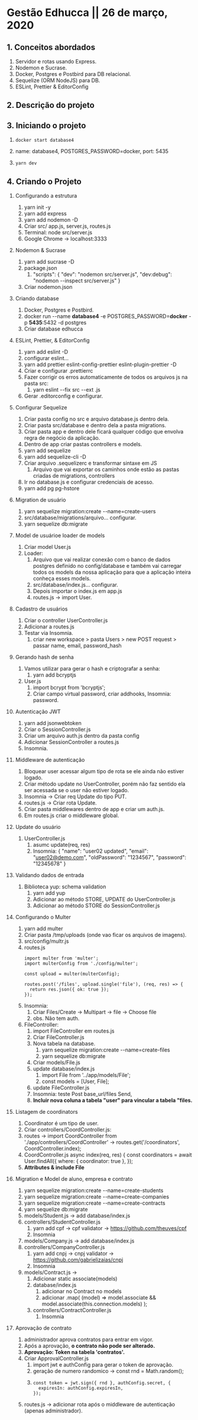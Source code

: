 # Gestão Edhucca || 26 de março, 2020

##  1.  Conceitos abordados

1.  Servidor e rotas usando Express.
2.  Nodemon e Sucrase.
3.  Docker, Postgres e Postbird para DB relacional.
4.  Sequelize (ORM NodeJS) para DB.
5.  ESLint, Prettier & EditorConfig

##  2.  Descrição do projeto

##  3.  Iniciando o projeto

1.  ```docker start database4```
2.  name: database4, POSTGRES_PASSWORD=docker, port: 5435

2.  ```yarn dev```

##  4.  Criando o Projeto

1.  Configurando a estrutura
    1.  yarn init -y
    2.  yarn add express
    3.  yarn add nodemon -D
    4.  Criar src/ app.js, server.js, routes.js
    5.  Terminal: node src/server.js
    6.  Google Chrome -> localhost:3333

2.  Nodemon & Sucrase
    1.  yarn add sucrase -D
    2.  package.json
        1.  "scripts": {
              "dev": "nodemon src/server.js",
              "dev:debug": "nodemon --inspect src/server.js"
            }
    3.  Criar nodemon.json

3.  Criando database
    1.  Docker, Postgres e Postbird.
    2.  docker run --name **database4** -e POSTGRES_PASSWORD=**docker** -p **5435**:5432 -d postgres
    3.  Criar database edhucca

4.  ESLint, Prettier, & EditorConfig
    1.  yarn add eslint -D
    2.  configurar eslint...
    3.  yarn add prettier eslint-config-prettier eslint-plugin-prettier -D
    4.  Criar e configurar .prettierrc
    5.  Fazer corrigir os erros automaticamente de todos os arquivos js na pasta src:
        1.  yarn eslint --fix src --ext .js
    6.  Gerar .editorconfig e configurar.

5.  Configurar Sequelize
    1.  Criar pasta config no src e arquivo database.js dentro dela.
    2.  Criar pasta src/database e dentro dela a pasta migrations.
    3.  Criar pasta app e dentro dele ficará qualquer código que envolva regra de negócio da aplicação.
    4.  Dentro de app criar pastas controllers e models.
    5.  yarn add sequelize
    6.  yarn add sequelize-cli -D
    7.  Criar arquivo .sequelizerc e transformar sintaxe em JS
        1.  Arquivo que vai exportar os caminhos onde estão as pastas criadas de migrations, controllers
    8.  Ir no database.js e configurar credenciais de acesso.
    9.  yarn add pg pg-hstore

6.  Migration de usuário
    1.  yarn sequelize migration:create --name=create-users
    2.  src/database/migrations/arquivo... configurar.
    3.  yarn sequelize db:migrate

7.  Model de usuárioe loader de models
    1.  Criar model User.js
    2.  Loader:
        1.  Arquivo que vai realizar conexão com o banco de dados postgres definido no config/database e também vai carregar todos os models da nossa aplicação para que a aplicação inteira conheça esses models.
        2.  src/database/index.js... configurar.
        3.  Depois importar o index.js em app.js
        4.  routes.js -> import User.

8.  Cadastro de usuários
    1.  Criar o controller UserController.js
    2.  Adicionar a routes.js
    3.  Testar via Insomnia.
        1.   criar new workspace > pasta Users > new POST request > passar name, email, password_hash

9.  Gerando hash de senha
    1.  Vamos utilizar para gerar o hash e criptografar a senha:
        1.  yarn add bcryptjs
    2.  User.js
        1.  import bcrypt from 'bcryptjs';
        2.  Criar campo virtual password, criar addhooks, Insomnia: password.

10. Autenticação JWT
    1.  yarn add jsonwebtoken
    2.  Criar o SessionController.js
    3.  Criar um arquivo auth.js dentro da pasta config
    4.  Adicionar SessionController a routes.js
    5.  Insomnia.

11. Middleware de autenticação
    1.  Bloquear user acessar algum tipo de rota se ele ainda não estiver logado.
    2.  Criar método update no UserController, porém não faz sentido ela ser acessada se o user não estiver logado.
    3.  Insomnia -> Criar req Update do tipo PUT.
    4.  routes.js -> Criar rota Update.
    5.  Criar pasta middlewares dentro de app e criar um auth.js.
    6.  Em routes.js criar o middleware global.

12. Update do usuário
    1.  UserController.js
        1.  asumc update(req, res)
        2.  Insomnia:
            {
              "name": "user02 updated",
              "email": "user02@demo.com",
              "oldPassword": "1234567",
              "password": "12345678"
            }

13. Validando dados de entrada
    1.  Biblioteca yup: schema validation
        1.  yarn add yup
        2.  Adicionar ao método STORE, UPDATE do UserController.js
        3.  Adicionar ao método STORE do SessionController.js

14. Configurando o Multer
    1.  yarn add multer
    2.  Criar pasta /tmp/uploads (onde vao ficar os arquivos de imagens).
    3.  src/config/multr.js
    4.  routes.js
        ```
        import multer from 'multer';
        import multerConfig from './config/multer';

        const upload = multer(multerConfig);

        routes.post('/files', upload.single('file'), (req, res) => {
          return res.json({ ok: true });
        });
        ```
    5.  Insomnia:
        1.  Criar Files/Create -> Multipart -> file -> Choose file
        2.  obs. Não tem auth.
    6.  FileController:
        1.  import FileController em routes.js
        2.  Criar FileController.js
        3.  Nova tabela na database.
            1.  yarn sequelize migration:create --name=create-files
            2.  yarn sequelize db:migrate
        4.  Criar models/File.js
        5.  update database/index.js
            1.  import File from '../app/models/File';
            2.  const models = [User, File];
        6.  update FileController.js
        7.  Insomnia: teste Post base_url/files Send,
        8.  **Incluir nova coluna a tabela "user" para vincular a tabela "files.**

16. Listagem de coordinators
    1.  Coordinator é um tipo de user.
    2.  Criar controllers/CoordController.js:
    3.  routes -> import CoordController from './app/controllers/CoordController' -> routes.get('/coordinators', CoordController.index);
    4.  CoordController.js
        async index(req, res) {
          const coordinators = await User.findAll({
            where: { coordinator: true },
          });
    5.  **Attributes & include File**

17. Migration e Model de aluno, empresa e contrato
    1.  yarn sequelize migration:create --name=create-students
    2.  yarn sequelize migration:create --name=create-companies
    3.  yarn sequelize migration:create --name=create-contracts
    4.  yarn sequelize db:migrate
    5.  models/Student.js -> add database/index.js
    6.  controllers/StudentController.js
        1.  yarn add cpf -> cpf validator -> https://github.com/theuves/cpf
        2.  Insomnia
    7.  models/Company.js -> add database/index.js
    8.  controllers/CompanyController.js
        1.  yarn add cnpj -> cnpj validator -> https://github.com/gabrielizaias/cnpj
        2.  Insomnia
    9.  models/Contract.js ->
        1.  Adicionar  static associate(models)
        2.  database/index.js
            1.  adicionar no Contract no models
            2.  adicionar .map(
                  (model) => model.associate && model.associate(this.connection.models)
                );
        3.  controllers/ContractController.js
            1.  Insomnia

18. Aprovação de contrato
    1.  administrador aprova contratos para entrar em vigor.
    2.  Após a aprovação, **o contrato não pode ser alterado.**
    3.  **Aprovação: Token na tabela 'contratos'.**
    4.  Criar ApprovalController.js
        1.  import jwt e authConfig para gerar o token de aprovação.
        2.  geração de numero randomico -> const rnd = Math.random();
        3.  ```
            const token = jwt.sign({ rnd }, authConfig.secret, {
              expiresIn: authConfig.expiresIn,
            });
            ```
    5.  routes.js -> adicionar rota após o middleware de autenticação (apenas administrador).


